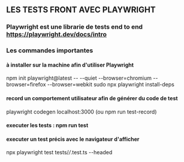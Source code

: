 ## LES TESTS FRONT AVEC PLAYWRIGHT

### Playwright est une librarie de tests end to end https://playwright.dev/docs/intro

### Les commandes importantes

#### à installer sur la machine afin d'utiliser Playwright
npm init playwright@latest -- --quiet --browser=chromium --browser=firefox --browser=webkit
sudo npx playwright install-deps

#### record un comportement utilisateur afin de générer du code de test
playwright codegen localhost:3000 (ou npm run test-record)

#### executer les tests : npm run test

#### executer un test précis avec le navigateur d'afficher
npx playwright test tests/*/*.test.ts --headed